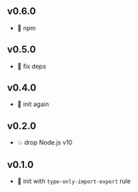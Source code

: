 ## v0.6.0

* 🌱 npm

## v0.5.0

* 🌱 fix deps

## v0.4.0

* 🐣 init again

## v0.2.0

* 💥 drop Node.js v10

## v0.1.0

* 🐣 init with `type-only-import-export` rule
